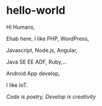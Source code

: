 # hello-world

Hi Humans,

<p>Ehab here, I like PHP, WordPress,</p>
<p>Javascript, Node.js, Angular,</p>
<p>Java SE EE ADF, Ruby,...</p> 
<p>Android App develop,</p>
<p>I like IoT.</p>
<em style="margin: auto;text-align: center;">Code is poetry, Develop is creativity</em>

